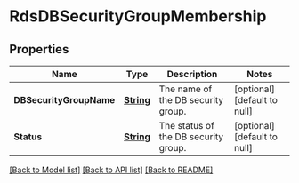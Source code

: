 # RdsDBSecurityGroupMembership
## Properties

Name | Type | Description | Notes
------------ | ------------- | ------------- | -------------
**DBSecurityGroupName** | [**String**](string.md) | The name of the DB security group. | [optional] [default to null]
**Status** | [**String**](string.md) | The status of the DB security group. | [optional] [default to null]

[[Back to Model list]](../README.md#documentation-for-models) [[Back to API list]](../README.md#documentation-for-api-endpoints) [[Back to README]](../README.md)

